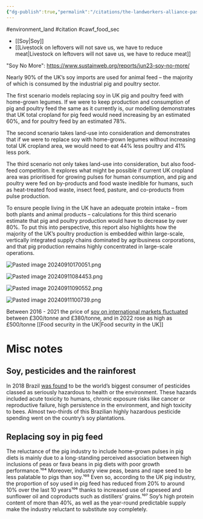 ```yaml
---
{"dg-publish":true,"permalink":"/citations/the-landworkers-alliance-pasture-for-life-sustain-and-hodmedod-2023/","tags":["animal_feed"],"created":"2025-10-23T17:42:45.588+01:00","updated":"2025-10-23T19:18:51.120+01:00"}
---
```


#environment_land #citation #cawf_food_sec 

- [[Soy\|Soy]]
- [[Livestock on leftovers will not save us, we have to reduce meat\|Livestock on leftovers will not save us, we have to reduce meat]]

"Soy No More": https://www.sustainweb.org/reports/jun23-soy-no-more/

Nearly 90% of the UK’s soy imports are used for animal feed – the majority of which is consumed by the industrial pig and poultry sector.

The first scenario models replacing soy in UK pig and poultry feed with home-grown legumes. If we were to keep production and consumption of pig and poultry feed the same as it currently is, our modelling demonstrates that UK total cropland for pig feed would need increasing by an estimated 60%, and for poultry feed by an estimated 78%.

The second scenario takes land-use into consideration and demonstrates that if we were to replace soy with home-grown legumes without increasing total UK cropland area, we would need to eat 44% less poultry and 41% less pork.

The third scenario not only takes land-use into consideration, but also food-feed competition. It explores what might be possible if current UK cropland area was prioritised for growing pulses for human consumption, and pig and poultry were fed on by-products and food waste inedible for humans, such as heat-treated food waste, insect feed, pasture, and co-products from pulse production.

To ensure people living in the UK have an adequate protein intake – from both plants and animal products – calculations for this third scenario estimate that pig and poultry production would have to decrease by over 80%. To put this into perspective, this report also highlights how the majority of the UK’s poultry production is embedded within large-scale, vertically integrated supply chains dominated by agribusiness corporations, and that pig production remains highly concentrated in large-scale operations.


![Pasted image 20240910170051.png](/img/user/Pasted%20image%2020240910170051.png)

![Pasted image 20240911084453.png](/img/user/Pasted%20image%2020240911084453.png)

![Pasted image 20240911090552.png](/img/user/Pasted%20image%2020240911090552.png)

![Pasted image 20240911100739.png](/img/user/Pasted%20image%2020240911100739.png)

Between 2016 - 2021 the price of [soy on international markets fluctuated](https://ahdb.org.uk/cereals-oilseeds/feed-ingredient-prices) between £300/tonne and £380/tonne, and in 2022 rose as high as £500/tonne [[Food security in the UK\|Food security in the UK]]
# Misc notes

## Soy, pesticides and the rainforest
In 2018 Brazil [was found](https://unearthed.greenpeace.org/2020/02/20/brazil-pesticides-soya-corn-cotton-hazardous-croplife) to be the world’s biggest consumer of pesticides classed as seriously hazardous to health or the environment. These hazards included acute toxicity to humans, chronic exposure risks like cancer or reproductive failure, high persistence in the environment, and high toxicity to bees. Almost two-thirds of this Brazilian highly hazardous pesticide spending went on the country’s soy plantations.

## Replacing soy in pig feed
The reluctance of the pig industry to include home-grown pulses in pig diets is mainly due to a long-standing perceived association between high inclusions of peas or fava beans in pig diets with poor growth performance.¹⁰⁴ Moreover, industry view peas, beans and rape seed to be less palatable to pigs than soy.¹⁰⁵ Even so, according to the UK pig industry, the proportion of soy used in pig feed has reduced from 20% to around 10% over the last 10 years¹⁰⁶ thanks to increased use of rapeseed and sunflower oil and coproducts such as distillers’ grains.¹⁰⁷ Soy’s high protein content of more than 40%, as well as the year-round predictable supply make the industry reluctant to substitute soy completely.